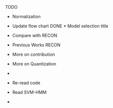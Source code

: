 TODO

* Normalization
* Update flow chart
DONE * Model selection title
* Compare with RECON
* Previous Works RECON
* More on contribution
* More on Quantization
*

* Re-read code
* Read SVM-HMM
* 
